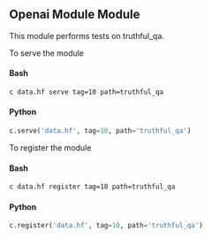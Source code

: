 

## Openai Module Module

This module performs tests on truthful_qa. 


To serve the module

#### Bash
```bash
c data.hf serve tag=10 path=truthful_qa
```
#### Python
```python
c.serve('data.hf', tag=10, path='truthful_qa')
```

To register the module

#### Bash
```bash
c data.hf register tag=10 path=truthful_qa
```

#### Python
```python
c.register('data.hf', tag=10, path='truthful_qa')
```






